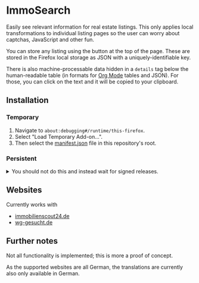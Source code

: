 # ImmoSearch

Easily see relevant information for real estate listings. This only
applies local transformations to individual listing pages so the user
can worry about captchas, JavaScript and other fun.

You can store any listing using the button at the top of the page.
These are stored in the Firefox local storage as JSON with a
uniquely-identifiable key.

There is also machine-processable data hidden in a `details` tag below
the human-readable table (in formats for [Org
Mode](https://orgmode.org) tables and JSON). For those, you can click
on the text and it will be copied to your clipboard.

## Installation

### Temporary

1. Navigate to `about:debugging#/runtime/this-firefox`.
2. Select "Load Temporary Add-on...".
3. Then select the [manifest.json](./manifest.json) file in this
   repository's root.

### Persistent

<details>
<summary>
You should not do this and instead wait for signed releases.
</summary>

1. Go to `about:config` and set `xpinstall.signatures.required` to `false`.

2. Zip the repository's root folder:
   ```shell
   zip -r -FS immo-search.xpi * --exclude '*.git*'
   ```

3. Then navigate to `about:addons`, click on the gears icon and select
   "Install Add-on From File...". Finally, select the immo-search.xpi
   file you created.
</details>

## Websites

Currently works with
- [immobilienscout24.de](https://immobilienscout24.de)
- [wg-gesucht.de](https://wg-gesucht.de)

## Further notes

Not all functionality is implemented; this is more a proof of concept.

As the supported websites are all German, the translations are
currently also only available in German.
